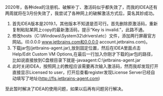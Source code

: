 2020年，各种idea的注册机、破解补丁、激活码似乎都失效了，而我的IDEA还有两周就将在3月份失效了，我尝试了各种网上的破解激活方式后，莫名其妙成功。
1. 首先IDEA版本是2019.1，其他版本不知道是否可行。首先删除原激活码，重新复制粘贴某网上copy的最新激活码，提示“Key is invalid.”，此路不通。
2. 修改hosts（C:\Windows\System32\drivers\etc）文件，添加两行屏蔽官方网站。(0.0.0.0 www.jetbrains.com和0.0.0.0 account.jetbrains.com)。
3. 下载jar包(jetbrains-agent.jar),放到固定位置，然后在IDEA里面点击Help/Edit Custom VM Options,在最后一行加入你刚才下载的jar包的路径，比如说直接放到C盘根目录下就是-javaagent:C:\jetbrains-agent.jar
4. 此时关闭IDEA，按照网上的教程应该需要再次输入激活码，然而我却发现打开直接显示Licensed to user，打开后查看register发现License Server已经自动填写了地址(http://fls.jetbrains-agent.com)  

至此暂时解决了IDEA的使用问题，如果以后再有问题另行解决。
